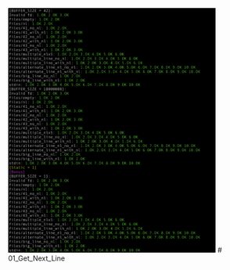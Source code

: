 <img src="https://github.com/SamedHOPA/01_Get_Next_Line/blob/main/get_next_line_test.png" width="auto" height="500px">
# 01_Get_Next_Line
